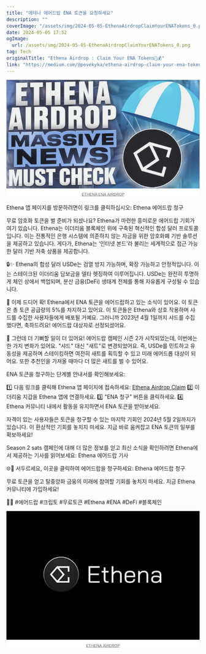 ```yaml
---
title: "에테나 에어드랍 ENA 토큰을 요청하세요"
description: ""
coverImage: "/assets/img/2024-05-05-EthenaAirdropClaimYourENATokens_0.png"
date: 2024-05-05 17:52
ogImage: 
  url: /assets/img/2024-05-05-EthenaAirdropClaimYourENATokens_0.png
tag: Tech
originalTitle: "Ethena Airdrop : Claim Your ENA Tokens🚀💰"
link: "https://medium.com/@pevekyka/ethena-airdrop-claim-your-ena-tokens-a819ff44bc37"
---
```



![](/assets/img/2024-05-05-EthenaAirdropClaimYourENATokens_0.png)

Ethena 앱 페이지를 방문하려면이 링크를 클릭하십시오: Ethena 에어드랍 청구

무료 암호화 토큰을 벌 준비가 되셨나요? Ethena가 마련한 흥미로운 에어드랍 기회가 여기 있습니다. Ethena는 이더리움 블록체인 위에 구축된 혁신적인 합성 달러 프로토콜입니다. 이는 전통적인 은행 시스템에 의존하지 않는 자금을 위한 암호화폐 기반 솔루션을 제공하고 있습니다. 게다가, Ethena는 ‘인터넷 본드’라 불리는 세계적으로 접근 가능한 달러 기반 저축 상품을 제공합니다.

🔒✨ Ethena의 합성 달러 USDe는 검열 방지 가능하며, 확장 가능하고 안정적입니다. 이는 스테이크된 이더리움 담보금을 델타 헷징하여 이루어집니다. USDe는 완전히 투명하게 체인 상에서 백업되며, 분산 금융(DeFi) 생태계 전체를 통해 자유롭게 구성될 수 있습니다.



🚀 이제 드디어 확! Ethena에서 ENA 토큰을 에어드랍하고 있는 소식이 있어요. 이 토큰은 총 토큰 공급량의 5%를 차지하고 있어요. 이 토큰들은 Ethena와 상호 작용하며 샤드를 수집한 사용자들에게 배포될 거예요. 그러니까 2023년 4월 1일까지 샤드를 수집했다면, 축하드려요! 에어드랍 대상자로 선정되셨어요.

🎉 그런데 더 기뻐할 일이 더 있어요! 에어드랍 캠페인 시즌 2가 시작되었는데, 이번에는 한 가지 변화가 있어요. "샤드" 대신 "새트"로 변경되었어요. 즉, USDe를 민트하고 유동성을 제공하며 스테이킹하면 여전히 새트를 획득할 수 있고 미래 에어드롭 대상이 되어요. 또한 추천인을 가져올 때마다 더 많은 새트를 벌 수 있어요.

ENA 토큰을 청구하는 단계별 안내서를 확인해보세요:

1️⃣ 다음 링크를 클릭해 Ethena 앱 페이지에 접속하세요: [Ethena Airdrop Claim](링크)
2️⃣ 이더리움 지갑을 Ethena 앱에 연결하세요.
3️⃣ "ENA 청구" 버튼을 클릭하세요.
4️⃣ Ethena 커뮤니티 내에서 활동을 유지하면서 ENA 토큰을 받아보세요.



자격이 있는 사용자들은 토큰을 청구할 수 있는 마지막 기회인 2024년 5월 2일까지가 있습니다. 이 환상적인 기회를 놓치지 마세요. 지금 바로 움켜잡고 ENA 토큰의 일부를 확보하세요!

Season 2 sats 캠페인에 대해 더 많은 정보를 얻고 최신 소식을 확인하려면 Ethena에서 제공하는 기사를 읽어보세요: Ethena 에어드랍 기사

🌐🔗 서두르세요, 이곳을 클릭하여 에어드랍을 청구하세요: Ethena 에어드랍 청구

무료 토큰을 얻고 탈중앙화 금융의 미래에 참여할 기회를 놓치지 마세요. 지금 Ethena 커뮤니티에 가입하세요!



🚀🆓 #에어드랍 #크립토 #무료토큰 #Ethena #ENA #DeFi #블록체인

![이미지](/assets/img/2024-05-05-EthenaAirdropClaimYourENATokens_1.png)